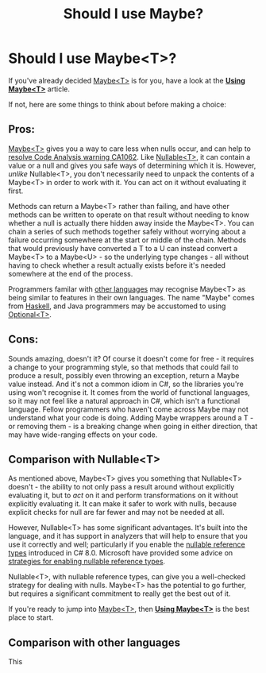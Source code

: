 ﻿---
uid: should_i_use_maybe.md
title: Should I use Maybe<T>?
---
# Should I use Maybe&lt;T&gt;?
If you've already decided 
[Maybe&lt;T&gt;](xref:Existential.Maybe`1)
 is for you, have a look at the
**[Using Maybe&lt;T&gt;](xref:using_maybe.md)** article.

If not, here are some things to think about before making a choice:
## Pros:
[Maybe&lt;T&gt;](xref:Existential.Maybe`1) gives you a way to care less when nulls occur, and can help to
[resolve Code Analysis warning CA1062](xref:resolving_ca1062.md). Like 
[Nullable&lt;T&gt;](https://docs.microsoft.com/en-us/dotnet/api/system.nullable-1),
it can contain a value or a null and gives you safe ways of determining which it is. However, *unlike* Nullable&lt;T&gt;,
you don't necessarily need to unpack the contents of a Maybe&lt;T&gt; in order to work with it. You can act on it without
evaluating it first.

Methods can return a Maybe&lt;T&gt; rather than failing, and have other methods can be written to operate on that 
result without needing to know whether a null is actually there hidden away inside the Maybe&lt;T&gt;. You can chain
a series of such methods together safely without worrying about a failure occurring somewhere at the start or middle 
of the chain. Methods that would previously have converted a T to a U can instead convert a Maybe&lt;T&gt; to a 
Maybe&lt;U&gt; - so the underlying type changes - all without having to check whether a result actually exists before 
it's needed somewhere at the end of the process.

Programmers familar with 
[other languages](https://en.wikipedia.org/wiki/Option_type)
may recognise Maybe&lt;T&gt; as being similar to features in their
own languages. The name "Maybe" comes from 
[Haskell](https://wiki.haskell.org/Maybe),
and Java programmers may be accustomed to using
[Optional&lt;T&gt;](https://docs.oracle.com/javase/10/docs/api/java/util/Optional.html).

## Cons:
Sounds amazing, doesn't it? Of course it doesn't come for free - it requires a change to your programming
style, so that methods that could fail to produce a result, possibly even throwing an exception, return a Maybe value
instead. And it's not a common idiom in C#, so the libraries you're using won't recognise it. It comes from the world
of functional languages, so it may not feel like a natural approach in C#, which isn't a functional language. Fellow
programmers who haven't come across Maybe may not understand what your code is doing. Adding Maybe
wrappers around a T - or removing them - is a breaking change when going in either direction, that may have
wide-ranging effects on your code.

## Comparison with Nullable&lt;T&gt;
As mentioned above, Maybe&lt;T&gt; gives you something that Nullable&lt;T&gt; doesn't - the ability to not only
pass a result around without explicitly evaluating it, but to *act* on it and perform transformations on it without 
explicitly evaluating it. It can make it safer to work with nulls, because explicit checks for null are far fewer
and may not be needed at all.

However, Nullable&lt;T&gt; has some significant advantages. It's built into the language, and it has support in 
analyzers that will help to ensure that you use it correctly and well; particularly if you enable the 
[nullable reference types](https://docs.microsoft.com/en-us/dotnet/csharp/nullable-references)
introduced in C# 8.0. Microsoft have provided some advice on 
[strategies for enabling nullable reference types](https://docs.microsoft.com/en-us/dotnet/csharp/nullable-migration-strategies).

Nullable&lt;T&gt;, with nullable reference types, can give you a well-checked strategy for dealing with nulls.
Maybe&lt;T&gt; has the potential to go further, but requires a significant commitment to really get the best out of it.

If you're ready to jump into 
[Maybe&lt;T&gt;](xref:Existential.Maybe`1), then
**[Using Maybe&lt;T&gt;](xref:using_maybe.md)** is the best place to start.

## Comparison with other languages
This 